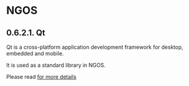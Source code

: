 NGOS
====

0.6.2.1. Qt
-----------

Qt is a cross-platform application development framework for desktop, embedded and mobile.

It is used as a standard library in NGOS.

Please read [for more details](http://doc.qt.io)
